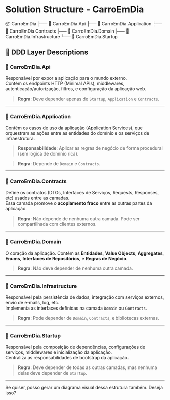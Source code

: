 ﻿# Solution Structure - CarroEmDia

📦 CarroEmDia
├── 📁 CarroEmDia.Api
├── 📁 CarroEmDia.Application
├── 📁 CarroEmDia.Contracts
├── 📁 CarroEmDia.Domain
├── 📁 CarroEmDia.Infrastructure
└── 📁 CarroEmDia.Startup

## 🧱 DDD Layer Descriptions

### 📁 CarroEmDia.Api
Responsável por expor a aplicação para o mundo externo.  
Contém os endpoints HTTP (Minimal APIs), middlewares, autenticação/autorização, filtros, e configuração da aplicação web.

> **Regra**: Deve depender apenas de `Startup`, `Application` e `Contracts`.

---

### 📁 CarroEmDia.Application
Contém os casos de uso da aplicação (Application Services), que orquestram as ações entre as entidades do domínio e os serviços de infraestrutura.  

> **Responsabilidade**: Aplicar as regras de negócio de forma procedural (sem lógica de domínio rica).

> **Regra**: Depende de `Domain` e `Contracts`.

---

### 📁 CarroEmDia.Contracts
Define os contratos (DTOs, Interfaces de Serviços, Requests, Responses, etc) usados entre as camadas.  
Essa camada promove o **acoplamento fraco** entre as outras partes da aplicação.

> **Regra**: Não depende de nenhuma outra camada. Pode ser compartilhada com clientes externos.

---

### 📁 CarroEmDia.Domain
O coração da aplicação. Contém as **Entidades**, **Value Objects**, **Aggregates**, **Enums**, **Interfaces de Repositórios**, e **Regras de Negócio**.

> **Regra**: Não deve depender de nenhuma outra camada.

---

### 📁 CarroEmDia.Infrastructure
Responsável pela persistência de dados, integração com serviços externos, envio de e-mails, log, etc.  
Implementa as interfaces definidas na camada `Domain` ou `Contracts`.

> **Regra**: Pode depender de `Domain`, `Contracts`, e bibliotecas externas.

---

### 📁 CarroEmDia.Startup
Responsável pela composição de dependências, configurações de serviços, middlewares e inicialização da aplicação.  
Centraliza as responsabilidades de bootstrap da aplicação.

> **Regra**: Deve depender de todas as outras camadas, mas nenhuma delas deve depender de `Startup`.

---

Se quiser, posso gerar um diagrama visual dessa estrutura também. Deseja isso?
